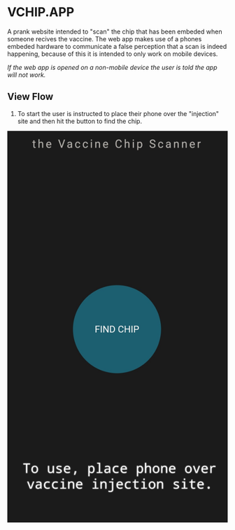 # VCHIP.APP

A prank website intended to "scan" the chip that has been embeded when someone recives the vaccine. The web app makes use of a phones embeded hardware to communicate a false perception that a scan is indeed happening, because of this it is intended to only work on mobile devices.

*If the web app is opened on a non-mobile device the user is told the app will not work.*

## View Flow

1) To start the user is instructed to place their phone over the "injection" site and then hit the button to find the chip.

![First Page](docs/images/find_chip.jpg?raw=true)
